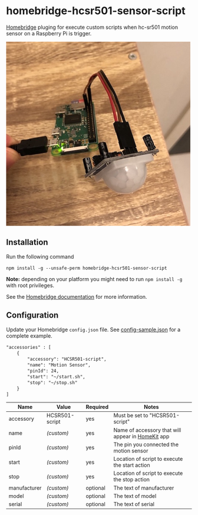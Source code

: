 # homebridge-hcsr501-sensor-script

[Homebridge](https://github.com/nfarina/homebridge) pluging for execute custom scripts when hc-sr501 motion sensor on a Raspberry Pi is trigger.

![alt text](images/hcsr501.jpeg "HCSR501 Motion Sensor & Raspberry Pi ZW")

## Installation

Run the following command
```
npm install -g --unsafe-perm homebridge-hcsr501-sensor-script
```

**Note:** depending on your platform you might need to run `npm install -g` with root privileges.

See the [Homebridge documentation](https://github.com/nfarina/homebridge#readme) for more information.

## Configuration

Update your Homebridge `config.json` file. See [config-sample.json](config-sample.json) for a complete example.

```
"accessories" : [
    {
        "accessory": "HCSR501-script",
        "name": "Motion Sensor",
        "pinId": 24,
        "start": "~/start.sh",
        "stop": "~/stop.sh"
    }
]
```

Name | Value | Required | Notes
----------- | ------- | -------------- | --------------
accessory | HCSR501-script | yes | Must be set to "HCSR501-script"
name | _(custom)_ | yes | Name of accessory that will appear in [HomeKit](https://www.apple.com/ios/home/) app
pinId | _(custom)_ | yes | The pin you connected the motion sensor
start | _(custom)_ | yes | Location of script to execute the start action
stop | _(custom)_ | yes | Location of script to execute the stop action
manufacturer | _(custom)_ | optional | The text of manufacturer
model | _(custom)_ | optional | The text of model
serial | _(custom)_ | optional | The text of serial

